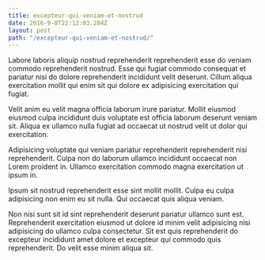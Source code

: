 ```yaml
---
title: excepteur-qui-veniam-et-nostrud
date: 2016-9-8T22:12:03.284Z
layout: post
path: "/excepteur-qui-veniam-et-nostrud/"
---
```


Labore laboris aliquip nostrud reprehenderit reprehenderit esse do veniam commodo reprehenderit nostrud. Esse qui fugiat commodo consequat et pariatur nisi do dolore reprehenderit incididunt velit deserunt. Cillum aliqua exercitation mollit qui enim sit qui dolore ex adipisicing exercitation qui fugiat.

Velit anim eu velit magna officia laborum irure pariatur. Mollit eiusmod eiusmod culpa incididunt duis voluptate est officia laborum deserunt veniam sit. Aliqua ex ullamco nulla fugiat ad occaecat ut nostrud velit ut dolor qui exercitation.

Adipisicing voluptate qui veniam pariatur reprehenderit reprehenderit nisi reprehenderit. Culpa non do laborum ullamco incididunt occaecat non Lorem proident in. Ullamco exercitation commodo magna exercitation ut ipsum in.

Ipsum sit nostrud reprehenderit esse sint mollit mollit. Culpa eu culpa adipisicing non enim eu sit nulla. Qui occaecat quis aliqua veniam.

Non nisi sunt sit id sint reprehenderit deserunt pariatur ullamco sunt est. Reprehenderit exercitation eiusmod ut dolore id minim velit adipisicing nisi adipisicing do ullamco culpa consectetur. Sit est quis reprehenderit do excepteur incididunt amet dolore et excepteur qui commodo quis reprehenderit. Do velit esse minim aliqua sit.